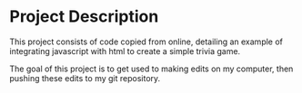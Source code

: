 # Project Description

This project consists of code copied from online, detailing an example of integrating javascript with html to create a simple trivia game.  

The goal of this project is to get used to making edits on my computer, then pushing these edits to my git repository.  